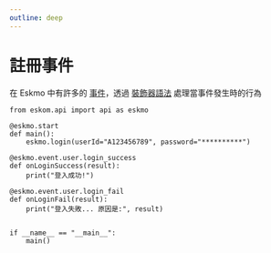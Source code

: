 ```yaml
---
outline: deep
---
```


# 註冊事件

在 Eskmo 中有許多的 [事件](/)，透過 [裝飾器語法](/) 處理當事件發生時的行為

```python{7-13}
from eskom.api import api as eskmo

@eskmo.start
def main():
    eskmo.login(userId="A123456789", password="**********")

@eskmo.event.user.login_success
def onLoginSuccess(result):
    print("登入成功!")

@eskmo.event.user.login_fail
def onLoginFail(result):
    print("登入失敗... 原因是:", result)    


if __name__ == "__main__":
    main()     
```